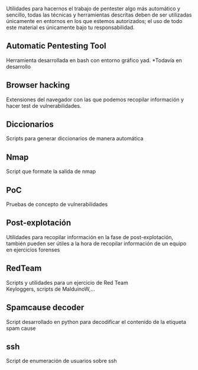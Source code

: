 Utilidades para hacernos el trabajo de pentester algo más automático y sencillo, todas las técnicas y herramientas descritas deben de ser utilizadas únicamente en entornos en los que estemos autorizados; el uso de todo este material es únicamente bajo tu responsabilidad.

## Automatic Pentesting Tool

Herramienta desarrollada en bash con entorno gráfico yad.
*Todavía en desarrollo

## Browser hacking

Extensiones del navegador con las que podemos recopilar información y hacer test de vulnerabilidades.

## Diccionarios

Scripts para generar diccionarios de manera automática

## Nmap

Script que formate la salida de nmap

## PoC

Pruebas de concepto de vulnerabilidades

## Post-explotación

Utilidades para recopilar información en la fase de post-explotación, también pueden ser útiles a la hora de recopilar información de un equipo en ejercicios forenses

## RedTeam

Scripts y utilidades para un ejercicio de Red Team  
Keyloggers, scripts de MalduinoW,...

## Spamcause decoder

Script desarrollado en python para decodificar el contenido de la etiqueta spam cause

## ssh

Script de enumeración de usuarios sobre ssh
